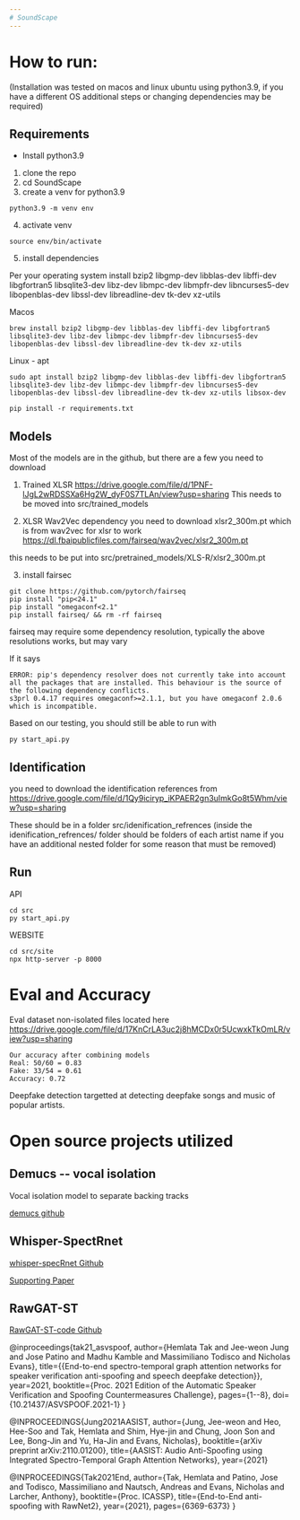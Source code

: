 ```yaml
---
# SoundScape
---
```


# How to run:

(Installation was tested on macos and linux ubuntu using python3.9, if you have a different OS additional steps or changing dependencies may be required)

## Requirements

- Install python3.9

1. clone the repo
2. cd SoundScape
3. create a venv for python3.9

```
python3.9 -m venv env
```

4. activate venv

```
source env/bin/activate
```

5. install dependencies

Per your operating system install
bzip2 libgmp-dev libblas-dev libffi-dev libgfortran5 libsqlite3-dev libz-dev libmpc-dev libmpfr-dev libncurses5-dev libopenblas-dev libssl-dev libreadline-dev tk-dev xz-utils

Macos

```
brew install bzip2 libgmp-dev libblas-dev libffi-dev libgfortran5 libsqlite3-dev libz-dev libmpc-dev libmpfr-dev libncurses5-dev libopenblas-dev libssl-dev libreadline-dev tk-dev xz-utils
```

Linux - apt

```
sudo apt install bzip2 libgmp-dev libblas-dev libffi-dev libgfortran5 libsqlite3-dev libz-dev libmpc-dev libmpfr-dev libncurses5-dev libopenblas-dev libssl-dev libreadline-dev tk-dev xz-utils libsox-dev
```

```
pip install -r requirements.txt
```


## Models

Most of the models are in the github, but there are a few you need to download

1. Trained XLSR
https://drive.google.com/file/d/1PNF-lJgL2wRDSSXa6Hg2W_dyF0S7TLAn/view?usp=sharing
This needs to be moved into src/trained_models

2. XLSR Wav2Vec dependency
you need to download xlsr2_300m.pt which is from wav2vec for xlsr to work
https://dl.fbaipublicfiles.com/fairseq/wav2vec/xlsr2_300m.pt

this needs to be put into src/pretrained_models/XLS-R/xlsr2_300m.pt

3. install fairsec
```
git clone https://github.com/pytorch/fairseq
pip install "pip<24.1" 
pip install "omegaconf<2.1"
pip install fairseq/ && rm -rf fairseq
```
fairseq may require some dependency resolution, typically the above resolutions works, but may vary

If it says
```
ERROR: pip's dependency resolver does not currently take into account all the packages that are installed. This behaviour is the source of the following dependency conflicts.
s3prl 0.4.17 requires omegaconf>=2.1.1, but you have omegaconf 2.0.6 which is incompatible.
```
Based on our testing, you should still be able to run with

```
py start_api.py
```

## Identification

you need to download the identification references from
https://drive.google.com/file/d/1Qy9iciryp_iKPAER2gn3uImkGo8t5Whm/view?usp=sharing

These should be in a folder
src/idenification_refrences
(inside the idenification_refrences/ folder should be folders of each artist name if you have an additional nested folder for some reason that must be removed)

## Run

API

```
cd src
py start_api.py
```

WEBSITE

```
cd src/site
npx http-server -p 8000
```

# Eval and Accuracy

Eval dataset non-isolated files located here
https://drive.google.com/file/d/17KnCrLA3uc2j8hMCDx0r5UcwxkTkOmLR/view?usp=sharing

```
Our accuracy after combining models
Real: 50/60 = 0.83
Fake: 33/54 = 0.61
Accuracy: 0.72
```
Deepfake detection targetted at detecting deepfake songs and music of popular artists.

# Open source projects utilized

## Demucs -- vocal isolation

Vocal isolation model to separate backing tracks

[demucs github](https://github.com/charzy/Demucs-v4-)

## Whisper-SpectRnet


[whisper-specRnet Github](https://github.com/piotrkawa/deepfake-whisper-features/tree/main?tab=readme-ov-file)

[Supporting Paper](https://www.isca-archive.org/interspeech_2023/kawa23b_interspeech.pdf)

## RawGAT-ST


[RawGAT-ST-code Github](https://github.com/eurecom-asp/RawGAT-ST-antispoofing)

@inproceedings{tak21_asvspoof,
author={Hemlata Tak and Jee-weon Jung and Jose Patino and Madhu Kamble and Massimiliano Todisco and Nicholas Evans},
title={{End-to-end spectro-temporal graph attention networks for speaker verification anti-spoofing and speech deepfake detection}},
year=2021,
booktitle={Proc. 2021 Edition of the Automatic Speaker Verification and Spoofing Countermeasures Challenge},
pages={1--8},
doi={10.21437/ASVSPOOF.2021-1}
}

@INPROCEEDINGS{Jung2021AASIST,
author={Jung, Jee-weon and Heo, Hee-Soo and Tak, Hemlata and Shim, Hye-jin and Chung, Joon Son and Lee, Bong-Jin and Yu, Ha-Jin and Evans, Nicholas},
booktitle={arXiv preprint arXiv:2110.01200},
title={AASIST: Audio Anti-Spoofing using Integrated Spectro-Temporal Graph Attention Networks},
year={2021}

@INPROCEEDINGS{Tak2021End,
author={Tak, Hemlata and Patino, Jose and Todisco, Massimiliano and Nautsch, Andreas and Evans, Nicholas and Larcher, Anthony},
booktitle={Proc. ICASSP},
title={End-to-End anti-spoofing with RawNet2},
year={2021},
pages={6369-6373}
}
